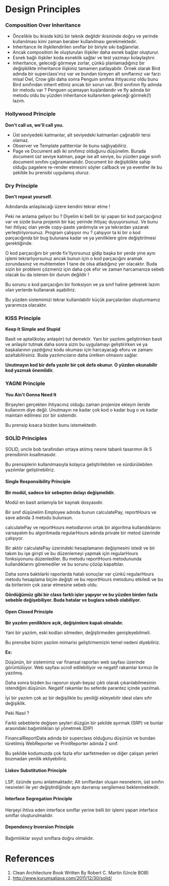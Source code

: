 # Design Principles

### Composition Over Inheritance

- Öncelikle bu ikiside kötü bir teknik değildir ikisininde doğru ve yerinde kullanılması kimi zaman beraber kullanılması gerekmektedir.
- Inheritance ile ilişkilendirilen sınıflar bir biriyle sıkı bağlanırlar.
- Ancak composition ile oluşturulan ilişkiler daha esnek bağlar oluşturur.
- Esnek bağlı ilişkiler koda esneklik sağlar ve test yazmayı kolaylaştırır.
- Inheritance, geleceği görmeye zorlar, çünkü planlamadığınız bir değişiklikte inheritance ilişkiniz tamamen patlayabilir. Örnek olarak Bird adında bir superclass'ınız var ve bundan türeyen alt sınıflarınız var farzı misal Owl, Crow gibi daha sonra Penguin sınıfına ihtiyacınız oldu bunu Bird sınıfından inherit ettiniz ancak bir sorun var. Bird sınıfının fly adında bir metodu var ? Penguen uçamayan kuşlardandır ve fly adında bir metodu oldu bu yüzden inheritance kullanırken geleceği görmek(!) lazım.

### Hollywood Principle

**Don't call us, we'll call you.**

- Üst seviyedeki katmanlar, alt seviyedeki katmanları çağırabilir tersi olamaz.
- Observer ve Template pattternlar ile bunu sağlıyabiliriz.
- Page ve Document adlı iki sınıfımız olduğunu düşünelim. Burada document üst seviye katman, page ise alt seviye, bu yüzden page sınıfı document sınıfını çağıramamalıdır. Document bir değişiklikte sahip olduğu pagelere re-render etmesini söyler callback ve ya eventler ile bu şekilde bu prensibi uygulamış oluruz.

### Dry Principle

**Don't repeat yourself.**

Adındanda anlaşılacağı üzere kendini tekrar etme !

Peki ne anlama geliyor bu ? Diyelim ki belli bir işi yapan bir kod parçacığınız var ve sizde buna projenin bir kaç yerinde ihtiyaç duyuyorsunuz. Ve bunu her ihtiyaç olan yerde copy-paste yardımıyla ve ya tekrardan yazarak yerleştiriyorsunuz. Program çalışıyor mu ? çalışıyor ta ki bir o kod parçacığında bir bug bulunana kadar ve ya yeniliklere göre değiştirilmesi gerektiğinde.

O kod parçacığını bir yerde fix'liyorsunuz gidip başka bir yerde yine aynı işlemi tekrarlıyorsunuz ancak bunun için o kod parçacığını aramak zorundasınız ve muhtemelen 1 tane de olsa atladığınız yer olacaktır. Buda sizin bir problemi çözmeniz için daha çok efor ve zaman harcamanıza sebeb olacak bu da istenen bir durum değildir !

Bu sorunu o kod parçacığını bir fonksiyon ve ya sınıf haline getirerek lazım olan yerlerde kullanarak aşabiliriz.

Bu yüzden sistemimizi tekrar kullanılabilir küçük parçalardan oluşturmamız yararımıza olacaktır.

### KISS Principle

**Keep It Simple and Stupid**

Basit ve aptal(kolay anlaşılır) tut demektir. Yani bir yazılımı geliştirirken basit ve anlaşılır tutmak daha sonra sizin bu uygulamayı geliştirirken ve ya başkalarının yazdığınız kodu okuması için harcayacağı eforu ve zamanı azaltabilirsiniz. Buda yazılımcıların daha üretken olmasını sağlar.

**Unutmayın kod bir defa yazılır bir çok defa okunur. O yüzden okunabilir kod yazmak önemlidir.**

### YAGNI Principle

**You Ain't Gonna Need It**

Birşeyleri gerçekten ihtiyacınız olduğu zaman projenize ekleyin ileride kullanırım diye değil.
Unutmayın ne kadar çok kod o kadar bug o ve kadar maintain edilmesi zor bir sistemdir.

Bu prensip kısaca bizden bunu istemektedir.

### SOLİD Principles

SOLID, uncle bob tarafından ortaya atılmış nesne tabanlı tasarımın ilk 5 prensibinin kısaltmasıdır.

Bu prensiplerin kullanılmasıyla kolayca geliştirilebilen ve sürdürülebilen yazılımlar geliştirebiliriz.

#### Single Responsibility Principle

**Bir modül, sadece bir sebepten dolayı değişmelidir.**

Modül en basit anlamıyla bir kaynak dosyasıdır.

Bir sınıf düşünelim Employee adında bunun calculatePay, reportHours ve save adında 3 metodu bulunsun.

calculatePay ve reportHours metodlarının ortak bir algoritma kullandıklarını varsayalım bu algoritmada regularHours adında private bir metod üzerinde çalışıyor.

Bir aktör calculatePay üzerindeki hesaplamanın değişmesini istedi ve bir takım bu işe girişti ve bu düzenlemeyi yapmak için regularHours fonksiyonunu düzenlediler. Bu metodu reportHours metodununda kullandıklarını göremediler ve bu sorunu çözüp kapattılar.

Daha sonra baktılarki raporlarda hatalı sonuçlar var çünkü regularHours metodu hesaplama biçim değişti ve bu reportHours metodunu etkiledi ve bu da birilerinin çok zarar etmesine sebeb oldu.

**Gördüğümüz gibi bir class farklı işler yapıyor ve bu yüzden birden fazla sebeble değişebiliyor. Buda hatalar ve buglara sebeb olabiliyor.**

#### Open Closed Principle

**Bir yazılım yeniliklere açık, değişimlere kapalı olmalıdır.**

Yani bir yazılım, eski kodları silmeden, değiştirmeden genişleyebilmeli.

Bu prensibe bizim yazılım mimarisi geliştirmemizin temel nedeni diyebiliriz.

**Ex:**

Düşünün, bir sistemimiz var finansal raporları web sayfası üzerinde görüntülüyor. Web sayfası scroll edilebiliyor ve negatif rakamlar kırmızı ile yazılmış.

Daha sonra bizden bu raporun siyah-beyaz çıktı olarak çıkarılabilmesinin istendiğini düşünün. Negatif rakamlar bu seferde parantez içinde yazılmalı.

İyi bir yazılım çok az bir değişilikle bu yeniliği ekleyebilir ideal olanı sıfır değişiklik.

Peki Nasıl ?

Farklı sebeblerle değişen şeyleri düzgün bir şekilde ayırmak (SRP) ve bunlar arasındaki bağımlılıkları iyi yönetmek.(DIP)

FinancalReportData adında bir superclass olduğunu düşünün ve bundan türetilmiş WebReporter ve PrintReporter adında 2 sınıf.

Bu şekilde kodumuzda çok fazla efor sarfetmeden ve diğer çalışan yerleri bozmadan yenilik ekliyebiliriz.

#### Liskov Substitution Principle

LSP, özünde şunu anlatmaktadır; Alt sınıflardan oluşan nesnelerin, üst sınıfın nesneleri ile yer değiştirdiğinde aynı davranışı sergilemesi beklenmektedir.

#### Interface Segregation Principle

Herşeyi ihtiva eden interface sınıflar yerine belli bir işlemi yapan interface sınıflar oluşturulmalıdır.

#### Dependency Inversion Principle

Bağımlılıklar soyut sınıflara doğru olmalıdır.

# References

1. Clean Architecture Book Written By Robert C. Martin (Uncle BOB)
2. http://www.kurumsaljava.com/2011/12/30/solid/
